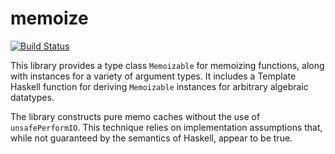 memoize
=======

[![Build Status](https://github.com/tov/memoize/actions/workflows/ci.yaml/badge.svg)](https://github.com/tov/memoize/actions/workflows/ci.yaml)

This library provides a type class `Memoizable` for memoizing
functions, along with instances for a variety of argument types.
It includes a Template Haskell function for deriving
`Memoizable` instances for arbitrary algebraic datatypes.

The library constructs pure memo caches without the use of
`unsafePerformIO`.  This technique relies on implementation
assumptions that, while not guaranteed by the semantics of
Haskell, appear to be true.
